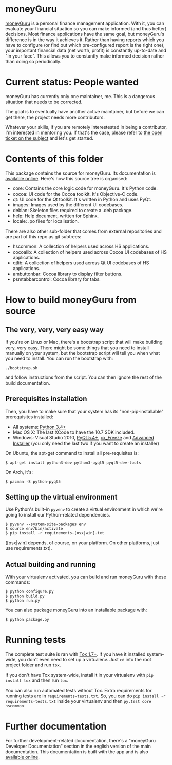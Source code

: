 # moneyGuru

[moneyGuru][moneyguru] is a personal finance management application. With it, you can evaluate your
financial situation so you can make informed (and thus better) decisions. Most finance applications
have the same goal, but moneyGuru's difference is in the way it achieves it. Rather than having
reports which you have to configure (or find out which pre-configured report is the right one), your
important financial data (net worth, profit) is constantly up-to-date and "in your face". This
allows you to constantly make informed decision rather than doing so periodically.

# Current status: People wanted

moneyGuru has currently only one maintainer, me. This is a dangerous situation that needs to be
corrected.

The goal is to eventually have another active maintainer, but before we can get there, the project
needs more contributors.

Whatever your skills, if you are remotely interestested in being a contributor, I'm interested in
mentoring you. If that's the case, please refer to [the open ticket on the subject][contrib-issue]
and let's get started.

# Contents of this folder

This package contains the source for moneyGuru. Its documentation is
[available online][documentation]. Here's how this source tree is organised:

* core: Contains the core logic code for moneyGuru. It's Python code.
* cocoa: UI code for the Cocoa toolkit. It's Objective-C code.
* qt: UI code for the Qt toolkit. It's written in Python and uses PyQt.
* images: Images used by the different UI codebases.
* debian: Skeleton files required to create a .deb package.
* help: Help document, written for [Sphinx][sphinx].
* locale: .po files for localisation.

There are also other sub-folder that comes from external repositories and are part of this repo as
git subtrees:

* hscommon: A collection of helpers used across HS applications.
* cocoalib: A collection of helpers used across Cocoa UI codebases of HS applications.
* qtlib: A collection of helpers used across Qt UI codebases of HS applications.
* ambuttonbar: Cocoa library to display filter buttons.
* psmtabbarcontrol: Cocoa library for tabs.

# How to build moneyGuru from source

## The very, very, very easy way

If you're on Linux or Mac, there's a bootstrap script that will make building very, very easy. There
might be some things that you need to install manually on your system, but the bootstrap script will
tell you when what you need to install. You can run the bootstrap with:

    ./bootstrap.sh

and follow instructions from the script. You can then ignore the rest of the build documentation.

## Prerequisites installation

Then, you have to make sure that your system has its "non-pip-installable" prerequisites installed:

* All systems: [Python 3.4+][python]
* Mac OS X: The last XCode to have the 10.7 SDK included.
* Windows: Visual Studio 2010, [PyQt 5.4+][pyqt], [cx_Freeze][cxfreeze] and
  [Advanced Installer][advinst] (you only need the last two if you want to create an installer)

On Ubuntu, the apt-get command to install all pre-requisites is:

    $ apt-get install python3-dev python3-pyqt5 pyqt5-dev-tools

On Arch, it's:

    $ pacman -S python-pyqt5

## Setting up the virtual environment

Use Python's built-in `pyvenv` to create a virtual environment in which we're going to install our
Python-related dependencies.

    $ pyvenv --system-site-packages env
    $ source env/bin/activate
    $ pip install -r requirements-[osx|win].txt

([osx|win] depends, of course, on your platform. On other platforms, just use requirements.txt).

## Actual building and running

With your virtualenv activated, you can build and run moneyGuru with these commands:

    $ python configure.py
    $ python build.py
    $ python run.py

You can also package moneyGuru into an installable package with:
    
    $ python package.py

# Running tests

The complete test suite is ran with [Tox 1.7+][tox]. If you have it installed system-wide, you
don't even need to set up a virtualenv. Just `cd` into the root project folder and run `tox`.

If you don't have Tox system-wide, install it in your virtualenv with `pip install tox` and then
run `tox`.

You can also run automated tests without Tox. Extra requirements for running tests are in
`requirements-tests.txt`. So, you can do `pip install -r requirements-tests.txt` inside your
virtualenv and then `py.test core hscommon`

# Further documentation

For further development-related documentation, there's a "moneyGuru Developer Documentation"
section in the english version of the main documentation. This documentation is built with the app
and is also [available online][documentation].

[moneyguru]: http://www.hardcoded.net/moneyguru/
[contrib-issue]: https://github.com/hsoft/moneyguru/issues/425
[documentation]: http://www.hardcoded.net/moneyguru/help/en/
[python]: http://www.python.org/
[pyqt]: http://www.riverbankcomputing.com
[cxfreeze]: http://cx-freeze.sourceforge.net/
[advinst]: http://www.advancedinstaller.com
[sphinx]: http://sphinx.pocoo.org/
[tox]: https://tox.readthedocs.org/en/latest/

